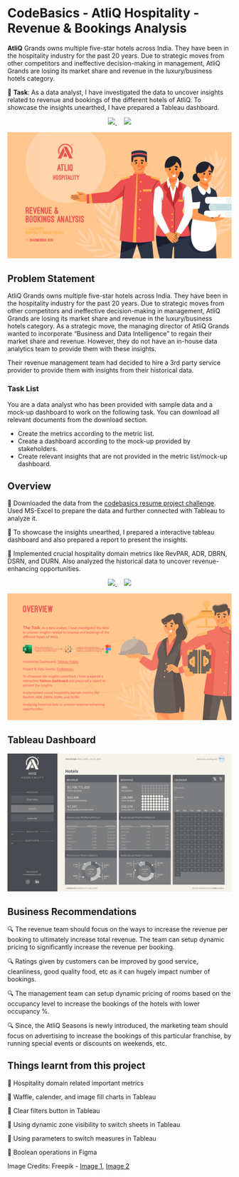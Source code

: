 # CodeBasics - AtliQ Hospitality - Revenue & Bookings Analysis
**AtliQ** Grands owns multiple five-star hotels across India. They have been in the hospitality industry for the past 20 years. Due to strategic moves from other competitors 
and ineffective decision-making in management, AtliQ Grands are losing its market share and revenue in the luxury/business hotels category.

🌟 **Task**: As a data analyst, I have investigated the data to uncover insights related to revenue and bookings of the different hotels of AtliQ. To showcase the insights unearthed,
I have prepared a Tableau dashboard.

<p align="center">
  <a href="https://drive.google.com/file/d/1T748-WqksuOAEYaTG3AoAeVLvAR3G1M-/view?usp=sharing">
    <img src="https://img.shields.io/badge/View%20Project%20%20Findings/Insights%20(PDF%20File)-EC5050?style=for-the-badge&logo=googledrive&logoColor=white">        
  </a>
  &nbsp;&nbsp;&nbsp;
  <a href="https://public.tableau.com/app/profile/dharamdudi/viz/Codebasics-AtliQHospitalityChallenge/Overview">
    <img src="https://img.shields.io/badge/View%20Tableau%20Interactive%20Dashboard%20(Tableau%20Public)-EC5050?style=for-the-badge&logo=tableau&logoColor=white">        
  </a>
</p>

<p align="center">
  <img src="https://github.com/dharamdudi/CodeBasics-AtliQ_Hospitality_Analysis/blob/main/Assets/Images/Front%20Page.jpg">
</p>

## Problem Statement
AtliQ Grands owns multiple five-star hotels across India. They have been in the hospitality industry for the past 20 years. Due to strategic moves from other competitors 
and ineffective decision-making in management, AtliQ Grands are losing its market share and revenue in the luxury/business hotels category. As a strategic move, the managing 
director of AtliQ Grands wanted to incorporate “Business and Data Intelligence” to regain their market share and revenue. However, they do not have an in-house data analytics 
team to provide them with these insights.

Their revenue management team had decided to hire a 3rd party service provider to provide them with insights from their historical data.

### Task List
You are a data analyst who has been provided with sample data and a mock-up dashboard to work on the following task. You can download all relevant documents from the download section.

- Create the metrics according to the metric list. 
- Create a dashboard according to the mock-up provided by stakeholders. 
- Create relevant insights that are not provided in the metric list/mock-up dashboard.

## Overview
🔹 Downloaded the data from the [codebasics resume project challenge](https://codebasics.io/challenge/codebasics-resume-project-challenge). Used MS-Excel to prepare the data and further connected with Tableau to analyze it.

🔹 To showcase the insights unearthed, I prepared a interactive tableau dashboard and also prepared a report to present the insights.

🔹 Implemented crucial hospitality domain metrics like RevPAR, ADR, DBRN, DSRN, and DURN. Also analyzed the historical data to uncover revenue-enhancing opportunities.

<p align="center">
  <a href="https://drive.google.com/file/d/1T748-WqksuOAEYaTG3AoAeVLvAR3G1M-/view?usp=sharing">
    <img src="https://img.shields.io/badge/View%20Project%20%20Findings/Insights%20(PDF%20File)-EC5050?style=for-the-badge&logo=googledrive&logoColor=white" />        
  </a>
  &nbsp;&nbsp;&nbsp;
  <a href="https://public.tableau.com/app/profile/dharamdudi/viz/Codebasics-AtliQHospitalityChallenge/Overview">
    <img src="https://img.shields.io/badge/View%20Tableau%20Interactive%20Dashboard%20(Tableau%20Public)-EC5050?style=for-the-badge&logo=tableau&logoColor=white" />        
  </a>
</p>
<p align="center">
  <img src="Assets/Images/Project Overview.jpg">
</p>

## Tableau Dashboard
<p align="center">
  <img src="Assets/Images/CB.gif">
</p>

## Business Recommendations
🔍 The revenue team should focus on the ways to increase the revenue per booking to ultimately increase total revenue. The team can setup dynamic pricing to significantly increase the revenue per booking.

🔍 Ratings given by customers can be improved by good service, cleanliness, good quality food, etc as it can hugely impact number of bookings.

🔍 The management team can setup dynamic pricing of rooms based on the occupancy level to increase the bookings of the hotels with lower occupancy %.

🔍 Since, the AtliQ Seasons is newly introduced, the marketing team should focus on advertising to increase the bookings of this particular franchise, by running special events or discounts on weekends, etc.

## Things learnt from this project

🔹 Hospitality domain related important metrics

🔹 Waffle, calender, and image fill charts in Tableau

🔹 Clear filters button in Tableau

🔹 Using dynamic zone visibility to switch sheets in Tableau

🔹 Using parameters to switch measures in Tableau

🔹 Boolean operations in Figma

Image Credits: Freepik - [Image 1](https://www.freepik.com/free-vector/illustrated-hotel-banner-template_13442835.htm), [Image 2](https://www.freepik.com/free-vector/organic-flat-hotel-banner-template_13404422.htm#query=hotels%20hospitality&position=9&from_view=search&track=ais&uuid=1347ee75-4c75-422e-8b10-bc21b5e334f2)
